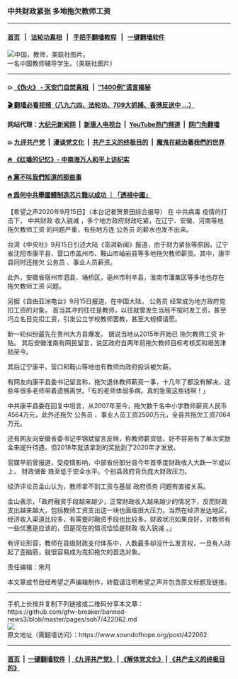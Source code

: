 ### 中共财政紧张 多地拖欠教师工资
------------------------

#### [首页](https://github.com/gfw-breaker/banned-news3/blob/master/README.md) &nbsp;&nbsp;|&nbsp;&nbsp; [法轮功真相](https://github.com/begood0513/basic/blob/master/README.md)  &nbsp;&nbsp;|&nbsp;&nbsp; [手把手翻墙教程](https://github.com/gfw-breaker/guides/wiki)  &nbsp;&nbsp;|&nbsp;&nbsp; [一键翻墙软件](https://github.com/gfw-breaker/nogfw/blob/master/README.md)  



<div><img alt="中国，教师，美联社图片。" src="https://img.soundofhope.org/2020-09/ap_09061909960-1600201055048.jpg"/>
<br/><figcaption class="caption">
 一名中国教师辅导学生。（美联社图片）
</figcaption></div><hr/>

#### 💥 [《伪火》 - 天安门自焚真相 ](http://158.247.195.190:10000/videos/blog/weihuo.html)&nbsp; |&nbsp; [“1400例”谎言揭秘  ](http://158.247.195.190:10000/videos/blog/jiexi1400.html)

#### [ 🎬  翻墙必看视频（八九六四、法轮功、709大抓捕、香港反送中 ...）](https://github.com/gfw-breaker/links/blob/master/banned.md)

#### 网站代理：[大纪元新闻网](http://158.247.195.190:10080/gb/) &nbsp;|&nbsp; [新唐人电视台](http://158.247.195.190:8808/gb/)  &nbsp;|&nbsp; [YouTube热门频道](http://158.247.195.190/youtube.html) &nbsp;|&nbsp; [网门免翻墙](http://158.247.195.190:11000/show.aspx?name=ogHome)

#### 💥 [九评共产党](http://158.247.195.190:10000/videos/res/jiuping/)&nbsp; |&nbsp; [漫谈党文化](http://158.247.195.190:10000/videos/res/mtdwh/)&nbsp; |&nbsp; [共产主义的终极目的](http://158.247.195.190:10000/videos/res/zjmd/)&nbsp; |&nbsp; [魔鬼在統治著我們的世界](http://158.247.195.190:10000/videos/res/TheSpecter/)  

#### [ 🔥  《红墙的记忆》- 中南海万人和平上访纪实](http://158.247.195.190:10000/videos/news/../legend/index.html)

#### [ 🔥  黨不叫我們知道的那些事](http://158.247.195.190:10000/videos/news/truth02.html)

#### [ 🔥  爲何中共舉國體制造芯片難以成功 ｜「透視中國」](http://158.247.195.190:10000/videos/news/don03.html)

<div><div class="Content__Wrapper sc-1bvya0-0 grZQxZ">
 <p class="meta-top">
  <span class="meta">
   【希望之声2020年9月15日】（本台记者贺景田综合报导）
  </span>
  在
  <ok href="/term/248971">
   中共病毒
  </ok>
  疫情的打击下，
  <ok href="/term/300757">
   中共财政
  </ok>
  <ok href="/term/326590">
   收入锐减
  </ok>
  ，多个地方政府财政吃紧，在辽宁、安徽、河南等地
  <ok href="/term/376123">
   拖欠教师工资
  </ok>
  的问题严重，有些地方连
  <ok href="/term/10672">
   公务员
  </ok>
  的薪水也发不出来。
 </p>
 <p>
  台湾《中央社》9月15日引述大陆《澎湃新闻》报道，由于财力紧张等原因，辽宁省沈阳市康平县、营口市盖州市、鞍山市岫岩县等多地拖欠教师薪资。其中，康平县同时还拖欠
  <ok href="/term/10672">
   公务员
  </ok>
  、事业人员薪资。
 </p>
 <div class="AD_Embed__Wrap-sc-1xslmin-0 igMuqX module desktop">
  <div>
  </div>
 </div>
 <p>
  此外，安徽省宿州市泗县、埇桥区，亳州市利辛县，淮南市潘集区等多地也存在
  <ok href="/term/376123">
   拖欠教师工资
  </ok>
  问题。
 </p>
 <p>
  另据《自由亚洲电台》9月15日报道，在中国大陆，
  <ok href="/term/10672">
   公务员
  </ok>
  经常成为地方政府克扣工资的对象， 首当其冲的往往是教师，以往就曾发生当局不按时发工资，甚至巧立名目克扣工资，引发公立学校教师罢教，甚至大规模请愿。
 </p>
 <p>
  新一轮纠纷最先在贵州大方县爆发。 据说当地从2015年开始已
  <ok href="/term/376123">
   拖欠教师工资
  </ok>
  补贴。 其后安徽淮南有网民留言，说区政府自两年前拖欠教师目标考核奖和艰苦津贴至今。
 </p>
 <p>
  其后辽宁康平，营口和鞍山等地也有教师向政府投诉被欠薪。
 </p>
 <p>
  有网友向康平县委书记留言称，拖欠退休教师薪资一事，十几年了都没有解决，这些年很多老师带着遗憾离世。「有的老师体弱多病。真的急需这些钱啊！」
 </p>
 <p>
  中共康平县委在回复中坦言，从2007年至今，拖欠数千名中小学教师薪资人民币4564万元，此外还拖欠
  <ok href="/term/10672">
   公务员
  </ok>
  、事业人员工资2500万元，全县共拖欠工资7064万元。
 </p>
 <p>
  还有网友向安徽省委书记李锦斌留言反映，称教师薪资低，好不容易有了单次奖励金来提升待遇，但2018年就该拿到的奖励到了2020年才发放。
 </p>
 <p>
  官媒早前曾报道，受疫情影响，中部省份部分县今年首季度财政收入大跌一半或以上，
  <ok href="/term/114052">
   财政储备
  </ok>
  跌至低于安全水平。个别县政府背负庞大财政压力。
 </p>
 <p>
  经济评论员金山认为，教师拿不到工资与基层
  <ok href="/term/117451">
   政府债务
  </ok>
  问题有直接关系。
 </p>
 <p>
  金山表示，「政府融资手段越来越少，正常财政收入越来越少的情况下，反而财政支出越来越大，包括教师工资支出这一块也面临很大压力。当然在经济发达地区，经济收入渠道比较多，有需要时融资手段也比较多。财政状况如果良好，对教师有一些优惠是应该的，但是现在的情况恰恰是财政
  <ok href="/term/326590">
   收入锐减
  </ok>
  。」
 </p>
 <p>
  有评论形容，教师在县级财政支付体系中，人数最多却没什么发言权，一旦有人动起了歪脑筋，就很容易成为克扣拖欠的首选对象。
 </p>
 <p class="meta-btm">
  责任编辑：宋月
 </p>
 <p class="meta-btm">
  本文章或节目经希望之声编辑制作，转载请注明希望之声并包含原文标题及链接。
 </p>
</div>
</div>
<hr/>
手机上长按并复制下列链接或二维码分享本文章：<br/>
https://github.com/gfw-breaker/banned-news3/blob/master/pages/soh7/422062.md <br/>
<a href='https://github.com/gfw-breaker/banned-news3/blob/master/pages/soh7/422062.md'><img src='https://github.com/gfw-breaker/banned-news3/blob/master/pages/soh7/422062.md.png'/></a> <br/>
原文地址（需翻墙访问）：https://www.soundofhope.org/post/422062


------------------------
#### [首页](https://github.com/gfw-breaker/banned-news3/blob/master/README.md) &nbsp;|&nbsp; [一键翻墙软件](https://github.com/gfw-breaker/nogfw/blob/master/README.md) &nbsp;| [《九评共产党》](https://github.com/gfw-breaker/9ping.md/blob/master/README.md#九评之一评共产党是什么) | [《解体党文化》](https://github.com/gfw-breaker/jtdwh.md/blob/master/README.md) | [《共产主义的终极目的》](https://github.com/gfw-breaker/gczydzjmd.md/blob/master/README.md)


<img src='http://gfw-breaker.win/banned-news3/pages/soh7/422062.md' width='0px' height='0px'/>